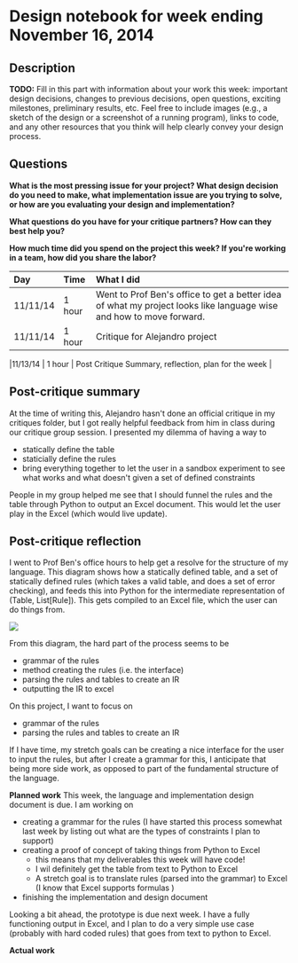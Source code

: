 # Design notebook for week ending November 16, 2014

## Description

**TODO:** Fill in this part with information about your work this week:
important design decisions, changes to previous decisions, open questions,
exciting milestones, preliminary results, etc. Feel free to include images
(e.g., a sketch of the design or a screenshot of a running program), links to
code, and any other resources that you think will help clearly convey your
design process.

## Questions

**What is the most pressing issue for your project? What design decision do
you need to make, what implementation issue are you trying to solve, or how
are you evaluating your design and implementation?**

**What questions do you have for your critique partners? How can they best help
you?**

**How much time did you spend on the project this week? If you're working in a
team, how did you share the labor?**

|Day | Time | What I did  |
|:---|:-----|:---------|
| 11/11/14 | 1 hour | Went to Prof Ben's office to get a better idea of what my project looks like language wise and how to move forward. |
| 11/11/14 | 1 hour | Critique for Alejandro project |

|11/13/14 | 1 hour | Post Critique Summary, reflection, plan for the week | 

## Post-critique summary

At the time of writing this, Alejandro hasn't done an official critique in my critiques folder, but I got really helpful feedback from him in class during our critique group session. I presented my dilemma of having a way to 
* statically define the table
* staticially define the rules 
* bring everything together to let the user in a sandbox experiment to see what works and what doesn't given a set of defined constraints

People in my group helped me see that I should funnel the rules and the table through Python to output an Excel document. This would let the user play in the Excel (which would live update).   

## Post-critique reflection

I went to Prof Ben's office hours to help get a resolve for the structure of my language. This diagram shows how a statically defined table, and a set of statically defined rules (which takes a valid table, and does a set of error checking), and feeds this into Python for the intermediate representation of (Table, List[Rule]). This gets compiled to an Excel file, which the user can do things from.

![](https://github.com/jeansung/project/raw/master/work%20products/language_things.jpg)

From this diagram, the hard part of the process seems to be
* grammar of the rules 
* method creating the rules (i.e. the interface)
* parsing the rules and tables to create an IR
* outputting the IR to excel 

On this project, I want to focus on 
* grammar of the rules
* parsing the rules and tables to create an IR

If I have time, my stretch goals can be creating a nice interface for the user to input the rules, but after I create a grammar for this, I anticipate that being more side work, as opposed to part of the fundamental structure of the language. 

**Planned work**
This week, the language and implementation design document is due.  I am working on
* creating a grammar for the rules (I have started this process somewhat last week by listing out what are the types of constraints I plan to support)
* creating a proof of concept of taking things from Python to Excel
	* this means that my deliverables this week will have code!
	* I wil definitely get the table from text to Python to Excel
	* A stretch goal is to translate rules (parsed into the grammar) to Excel (I know that Excel supports formulas )
* finishing the implementation and design document 

Looking a bit ahead, the prototype is due next week. I have a fully functioning output in Excel, and I plan to do a very simple use case (probably with hard coded rules) that goes from text to python to Excel. 

**Actual work**